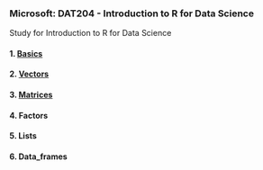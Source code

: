 ### Microsoft: DAT204 - Introduction to R for Data Science
Study for Introduction to R for Data Science
#### 1. [Basics](https://github.com/jinkyukim-me/Intro_R/tree/master/1.Basics)	
#### 2. [Vectors](https://github.com/jinkyukim-me/Intro_R/tree/master/2.Vectors)	
#### 3. [Matrices](https://github.com/jinkyukim-me/Intro_R/tree/master/3.Matrices)	
#### 4. Factors	
#### 5. Lists	
#### 6. Data_frames
